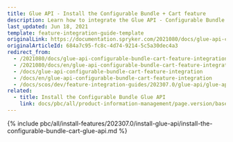 ```yaml
---
title: Glue API - Install the Configurable Bundle + Cart feature
description: Learn how to integrate the Glue API - Configurable Bundle + Cart feature into a Spryker project.
last_updated: Jun 18, 2021
template: feature-integration-guide-template
originalLink: https://documentation.spryker.com/2021080/docs/glue-api-configurable-bundle-cart-feature-integration
originalArticleId: 684a7c95-fc8c-4d74-9214-5c5a30dec4a3
redirect_from:
  - /2021080/docs/glue-api-configurable-bundle-cart-feature-integration
  - /2021080/docs/en/glue-api-configurable-bundle-cart-feature-integration
  - /docs/glue-api-configurable-bundle-cart-feature-integration
  - /docs/en/glue-api-configurable-bundle-cart-feature-integration
  - /docs/scos/dev/feature-integration-guides/202307.0/glue-api/glue-api-configurable-bundle-cart-feature-integration.html
related:
  - title: Install the Configurable Bundle Glue API
    link: docs/pbc/all/product-information-management/page.version/base-shop/install-and-upgrade/install-glue-api/install-the-configurable-bundle-glue-api.html
---
```


{% include pbc/all/install-features/202307.0/install-glue-api/install-the-configurable-bundle-cart-glue-api.md %} <!-- To edit, see /_includes/pbc/all/install-features/202307.0/install-glue-api/install-the-configurable-bundle-cart-glue-api.md -->
